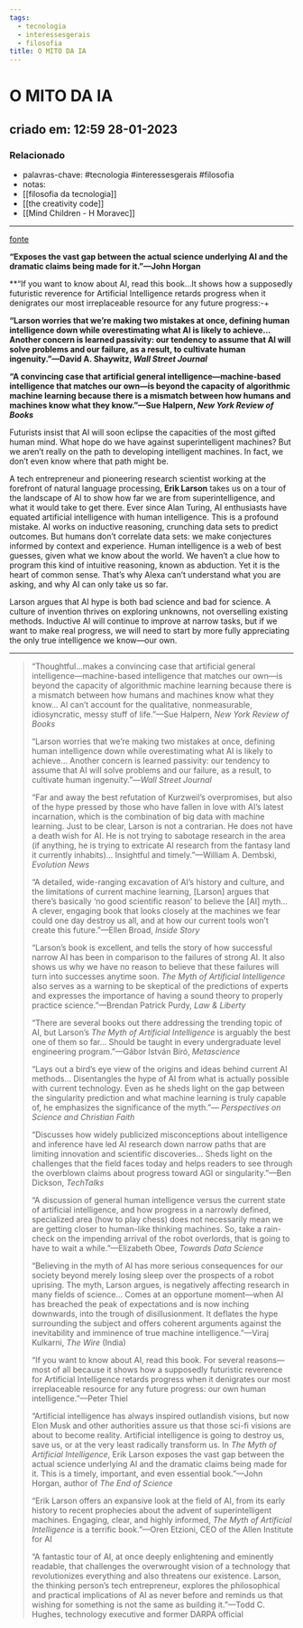 ```yaml
---
tags:
  - tecnologia
  - interessesgerais
  - filosofia
title: O MITO DA IA
---
```


# O MITO DA IA

## criado em: 12:59 28-01-2023

### Relacionado

- palavras-chave: #tecnologia #interessesgerais #filosofia 
- notas: 
- [[filosofia da tecnologia]]
- [[the creativity code]]
- [[Mind Children - H Moravec]]
---

[fonte](https://www.hup.harvard.edu/catalog.php?isbn=9780674278660&content=reviews)

**“Exposes the vast gap between the actual science underlying AI and the dramatic claims being made for it.”—John Horgan**

**“If you want to know about AI, read this book…It shows how a supposedly futuristic reverence for Artificial Intelligence retards progress when it denigrates our most irreplaceable resource for any future progress:-+

**“Larson worries that we’re making two mistakes at once, defining human intelligence down while overestimating what AI is likely to achieve…Another concern is learned passivity: our tendency to assume that AI will solve problems and our failure, as a result, to cultivate human ingenuity.”—David A. Shaywitz, _Wall Street Journal_**

**“A convincing case that artificial general intelligence—machine-based intelligence that matches our own—is beyond the capacity of algorithmic machine learning because there is a mismatch between how humans and machines know what they know.”—Sue Halpern, _New York Review of Books_**

Futurists insist that AI will soon eclipse the capacities of the most gifted human mind. What hope do we have against superintelligent machines? But we aren’t really on the path to developing intelligent machines. In fact, we don’t even know where that path might be.

A tech entrepreneur and pioneering research scientist working at the forefront of natural language processing, **Erik Larson** takes us on a tour of the landscape of AI to show how far we are from superintelligence, and what it would take to get there. Ever since Alan Turing, AI enthusiasts have equated artificial intelligence with human intelligence. This is a profound mistake. AI works on inductive reasoning, crunching data sets to predict outcomes. But humans don’t correlate data sets: we make conjectures informed by context and experience. Human intelligence is a web of best guesses, given what we know about the world. We haven’t a clue how to program this kind of intuitive reasoning, known as abduction. Yet it is the heart of common sense. That’s why Alexa can’t understand what you are asking, and why AI can only take us so far.

Larson argues that AI hype is both bad science and bad for science. A culture of invention thrives on exploring unknowns, not overselling existing methods. Inductive AI will continue to improve at narrow tasks, but if we want to make real progress, we will need to start by more fully appreciating the only true intelligence we know—our own.

---

> “Thoughtful…makes a convincing case that artificial general intelligence—machine-based intelligence that matches our own—is beyond the capacity of algorithmic machine learning because there is a mismatch between how humans and machines know what they know… AI can’t account for the qualitative, nonmeasurable, idiosyncratic, messy stuff of life.”—Sue Halpern, _New York Review of Books_
> 
> “Larson worries that we’re making two mistakes at once, defining human intelligence down while overestimating what AI is likely to achieve… Another concern is learned passivity: our tendency to assume that AI will solve problems and our failure, as a result, to cultivate human ingenuity.”—_Wall Street Journal_
> 
> “Far and away the best refutation of Kurzweil’s overpromises, but also of the hype pressed by those who have fallen in love with AI’s latest incarnation, which is the combination of big data with machine learning. Just to be clear, Larson is not a contrarian. He does not have a death wish for AI. He is not trying to sabotage research in the area (if anything, he is trying to extricate AI research from the fantasy land it currently inhabits)… Insightful and timely.”—William A. Dembski, _Evolution News_
> 
> “A detailed, wide-ranging excavation of AI’s history and culture, and the limitations of current machine learning, [Larson] argues that there’s basically ‘no good scientific reason’ to believe the [AI] myth… A clever, engaging book that looks closely at the machines we fear could one day destroy us all, and at how our current tools won’t create this future.”—Ellen Broad, _Inside Story_
> 
> “Larson’s book is excellent, and tells the story of how successful narrow AI has been in comparison to the failures of strong AI. It also shows us why we have no reason to believe that these failures will turn into successes anytime soon. _The Myth of Artificial Intelligence_ also serves as a warning to be skeptical of the predictions of experts and expresses the importance of having a sound theory to properly practice science.”—Brendan Patrick Purdy, _Law & Liberty_
> 
> “There are several books out there addressing the trending topic of AI, but Larson’s _The Myth of Artificial Intelligence_ is arguably the best one of them so far… Should be taught in every undergraduate level engineering program.”—Gábor István Bíró, _Metascience_
> 
> “Lays out a bird’s eye view of the origins and ideas behind current AI methods… Disentangles the hype of AI from what is actually possible with current technology. Even as he sheds light on the gap between the singularity prediction and what machine learning is truly capable of, he emphasizes the significance of the myth.”— _Perspectives on Science and Christian Faith_
> 
> “Discusses how widely publicized misconceptions about intelligence and inference have led AI research down narrow paths that are limiting innovation and scientific discoveries… Sheds light on the challenges that the field faces today and helps readers to see through the overblown claims about progress toward AGI or singularity.”—Ben Dickson, _TechTalks_
> 
> “A discussion of general human intelligence versus the current state of artificial intelligence, and how progress in a narrowly defined, specialized area (how to play chess) does not necessarily mean we are getting closer to human-like thinking machines. So, take a rain-check on the impending arrival of the robot overlords, that is going to have to wait a while.”—Elizabeth Obee, _Towards Data Science_
> 
> “Believing in the myth of AI has more serious consequences for our society beyond merely losing sleep over the prospects of a robot uprising. The myth, Larson argues, is negatively affecting research in many fields of science… Comes at an opportune moment—when AI has breached the peak of expectations and is now inching downwards, into the trough of disillusionment. It deflates the hype surrounding the subject and offers coherent arguments against the inevitability and imminence of true machine intelligence.”—Viraj Kulkarni, _The Wire_ (India)
> 
> “If you want to know about AI, read this book. For several reasons—most of all because it shows how a supposedly futuristic reverence for Artificial Intelligence retards progress when it denigrates our most irreplaceable resource for any future progress: our own human intelligence.”—Peter Thiel
> 
> “Artificial intelligence has always inspired outlandish visions, but now Elon Musk and other authorities assure us that those sci-fi visions are about to become reality. Artificial intelligence is going to destroy us, save us, or at the very least radically transform us. In _The Myth of Artificial Intelligence_, Erik Larson exposes the vast gap between the actual science underlying AI and the dramatic claims being made for it. This is a timely, important, and even essential book.”—John Horgan, author of _The End of Science_
> 
> “Erik Larson offers an expansive look at the field of AI, from its early history to recent prophecies about the advent of superintelligent machines. Engaging, clear, and highly informed, _The Myth of Artificial Intelligence_ is a terrific book.”—Oren Etzioni, CEO of the Allen Institute for AI
> 
> “A fantastic tour of AI, at once deeply enlightening and eminently readable, that challenges the overwrought vision of a technology that revolutionizes everything and also threatens our existence. Larson, the thinking person’s tech entrepreneur, explores the philosophical and practical implications of AI as never before and reminds us that wishing for something is not the same as building it.”—Todd C. Hughes, technology executive and former DARPA official